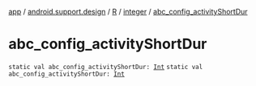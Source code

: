 [app](../../../index.md) / [android.support.design](../../index.md) / [R](../index.md) / [integer](index.md) / [abc_config_activityShortDur](.)

# abc_config_activityShortDur

`static val abc_config_activityShortDur: `[`Int`](https://kotlinlang.org/api/latest/jvm/stdlib/kotlin/-int/index.html)
`static val abc_config_activityShortDur: `[`Int`](https://kotlinlang.org/api/latest/jvm/stdlib/kotlin/-int/index.html)